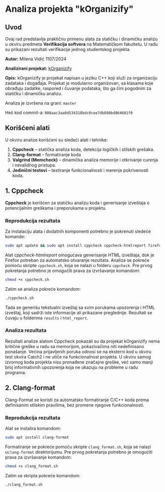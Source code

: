 # Analiza projekta "kOrganizify"

## Uvod
Ovaj rad predstavlja praktičnu primenu alata za statičku i dinamičku analizu u okviru predmeta **Verifikacija softvera** na Matematičkom fakultetu. U radu su prikazani rezultati verifikacije jednog studentskog projekta.

**Autor:** Milena Vidić 1107/2024

**Analizirani projekat:** [kOrganizify](https://gitlab.com/matf-bg-ac-rs/course-rs/projects-2023-2024/kOrganizify)

**Opis:**
kOrganizify je projekat napisan u jeziku C++ koji služi za organizaciju zadataka i događaja. Projekat je modularno organizovan, sa klasama koje obrađuju zadatke, raspored i čuvanje podataka, što ga čini pogodnim za statičku i dinamičku analizu.

Analiza je izvršena na grani: `master`

Heš kod commit-a: `006aac3aa0d534318bdc0cee7db898bd864601f0`

## Korišćeni alati
U okviru analize korišćeni su sledeći alati i tehnike:

1. **Cppcheck** – statička analiza koda, detekcija logičkih i stilskih grešaka.
2. **Clang-format** – formatiranje koda
3. **Valgrind (Memcheck)** – dinamička analiza memorije i otkrivanje curenja i nevalidnog pristupa.
4. **Jedinični testovi** – testiranje funkcionalnosti i merenje pokrivenosti koda.

## 1. **Cppcheck**

**Cppcheck** je korišćen za statičku analizu koda i generisanje izveštaja o potencijalnim greškama i preporukama u projektu.

### Reprodukcija rezultata

Za instalaciju alata i dodatnih komponenti potrebno je pokrenuti sledeće komande:
```bash
sudo apt update && sudo apt install cppcheck cppcheck-htmlreport firefox
```
Alat *cppcheck-htmlreport* omogućava generisanje HTML izveštaja, dok je Firefox potreban za automatsko otvaranje rezultata.
Analiza se pokreće pomoću skripte `cppcheck.sh`, koja se nalazi u folderu `cppcheck`. Pre prvog pokretanja potrebno je omogućiti prava za izvršavanje komandom:

```bash
chmod +x cppcheck.sh
```
Zatim se analiza pokreće komandom:
```bash
./cppcheck.sh
```
Tada se generišu tekstualni izveštaj sa svim porukama upozorenja i HTML izveštaj, koji sadrži iste informacije ali prikazane preglednije. Rezultati se čuvaju u folderima `results` i `html_report`.


### Analiza rezultata

Rezultati analize alatom Cppcheck pokazali su da projekat kOrganizify nema kritične greške u radu sa memorijom, pokazivačima niti nedefinisano ponašanje.
Većina prijavljenih poruka odnosi se na eksterni kod u okviru test okvira Catch2 i ne utiče na funkcionalnost projekta.
U okviru samog izvornog koda projekta nisu pronađene značajne greške, već samo manji broj informativnih upozorenja koja ne ukazuju na probleme u radu programa.

## 2. **Clang-format**

Clang-Format se koristi za automatsko formatiranje C/C++ koda prema definisanim stilskim pravilima, bez promene njegove funkcionalnosti.

### Reprodukcija rezultata

Alat se instalira komandom:
```bash
sudo apt install clang-format
```
Formatiranje se pokreće pomoću skripte `clang_format.sh`, koja se nalazi u`clang-format` direktorijumu. Pre prvog pokretanja potrebno je omogućiti prava za izvršavanje komandom:

```bash
chmod +x clang_format.sh
```
Zatim se skripta pokreće komandom:
```bash
./clang_format.sh
```

